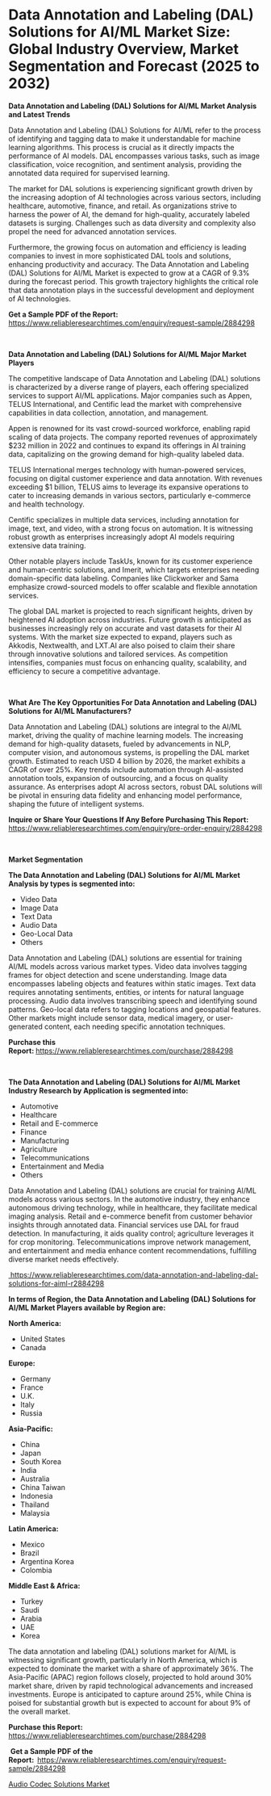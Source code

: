 <p><h1>Data Annotation and Labeling (DAL) Solutions for AI/ML Market Size: Global Industry Overview, Market Segmentation and Forecast (2025 to 2032)</h1></p><p><strong>Data Annotation and Labeling (DAL) Solutions for AI/ML Market Analysis and Latest Trends</strong></p>
<p><p>Data Annotation and Labeling (DAL) Solutions for AI/ML refer to the process of identifying and tagging data to make it understandable for machine learning algorithms. This process is crucial as it directly impacts the performance of AI models. DAL encompasses various tasks, such as image classification, voice recognition, and sentiment analysis, providing the annotated data required for supervised learning.</p><p>The market for DAL solutions is experiencing significant growth driven by the increasing adoption of AI technologies across various sectors, including healthcare, automotive, finance, and retail. As organizations strive to harness the power of AI, the demand for high-quality, accurately labeled datasets is surging. Challenges such as data diversity and complexity also propel the need for advanced annotation services.</p><p>Furthermore, the growing focus on automation and efficiency is leading companies to invest in more sophisticated DAL tools and solutions, enhancing productivity and accuracy. The Data Annotation and Labeling (DAL) Solutions for AI/ML Market is expected to grow at a CAGR of 9.3% during the forecast period. This growth trajectory highlights the critical role that data annotation plays in the successful development and deployment of AI technologies.</p></p>
<p><strong>Get a Sample PDF of the Report:&nbsp;</strong> <a href="https://www.reliableresearchtimes.com/enquiry/request-sample/2884298?utm_campaign=2792&utm_medium=2&utm_source=Github&utm_content=ia&utm_term=13032025&utm_id=data-annotation-and-labeling-dal-solutions-for-aiml">https://www.reliableresearchtimes.com/enquiry/request-sample/2884298</a></p>
<p>&nbsp;</p>
<p><strong>Data Annotation and Labeling (DAL) Solutions for AI/ML Major Market Players</strong></p>
<p><p>The competitive landscape of Data Annotation and Labeling (DAL) solutions is characterized by a diverse range of players, each offering specialized services to support AI/ML applications. Major companies such as Appen, TELUS International, and Centific lead the market with comprehensive capabilities in data collection, annotation, and management.</p><p>Appen is renowned for its vast crowd-sourced workforce, enabling rapid scaling of data projects. The company reported revenues of approximately $232 million in 2022 and continues to expand its offerings in AI training data, capitalizing on the growing demand for high-quality labeled data.</p><p>TELUS International merges technology with human-powered services, focusing on digital customer experience and data annotation. With revenues exceeding $1 billion, TELUS aims to leverage its expansive operations to cater to increasing demands in various sectors, particularly e-commerce and health technology.</p><p>Centific specializes in multiple data services, including annotation for image, text, and video, with a strong focus on automation. It is witnessing robust growth as enterprises increasingly adopt AI models requiring extensive data training. </p><p>Other notable players include TaskUs, known for its customer experience and human-centric solutions, and Imerit, which targets enterprises needing domain-specific data labeling. Companies like Clickworker and Sama emphasize crowd-sourced models to offer scalable and flexible annotation services.</p><p>The global DAL market is projected to reach significant heights, driven by heightened AI adoption across industries. Future growth is anticipated as businesses increasingly rely on accurate and vast datasets for their AI systems. With the market size expected to expand, players such as Akkodis, Nextwealth, and LXT.AI are also poised to claim their share through innovative solutions and tailored services. As competition intensifies, companies must focus on enhancing quality, scalability, and efficiency to secure a competitive advantage.</p></p>
<p>&nbsp;</p>
<p><strong>What Are The Key Opportunities For Data Annotation and Labeling (DAL) Solutions for AI/ML Manufacturers?</strong></p>
<p><p>Data Annotation and Labeling (DAL) solutions are integral to the AI/ML market, driving the quality of machine learning models. The increasing demand for high-quality datasets, fueled by advancements in NLP, computer vision, and autonomous systems, is propelling the DAL market growth. Estimated to reach USD 4 billion by 2026, the market exhibits a CAGR of over 25%. Key trends include automation through AI-assisted annotation tools, expansion of outsourcing, and a focus on quality assurance. As enterprises adopt AI across sectors, robust DAL solutions will be pivotal in ensuring data fidelity and enhancing model performance, shaping the future of intelligent systems.</p></p>
<p><strong>Inquire or Share Your Questions If Any Before Purchasing This Report:</strong> <a href="https://www.reliableresearchtimes.com/enquiry/pre-order-enquiry/2884298?utm_campaign=2792&utm_medium=2&utm_source=Github&utm_content=ia&utm_term=13032025&utm_id=data-annotation-and-labeling-dal-solutions-for-aiml">https://www.reliableresearchtimes.com/enquiry/pre-order-enquiry/2884298</a></p>
<p>&nbsp;</p>
<p><strong>Market Segmentation</strong></p>
<p><strong>The Data Annotation and Labeling (DAL) Solutions for AI/ML Market Analysis by types is segmented into:</strong></p>
<p><ul><li>Video Data</li><li>Image Data</li><li>Text Data</li><li>Audio Data</li><li>Geo-Local Data</li><li>Others</li></ul></p>
<p><p>Data Annotation and Labeling (DAL) solutions are essential for training AI/ML models across various market types. Video data involves tagging frames for object detection and scene understanding. Image data encompasses labeling objects and features within static images. Text data requires annotating sentiments, entities, or intents for natural language processing. Audio data involves transcribing speech and identifying sound patterns. Geo-local data refers to tagging locations and geospatial features. Other markets might include sensor data, medical imagery, or user-generated content, each needing specific annotation techniques.</p></p>
<p><strong>Purchase this Report:&nbsp;</strong><a href="https://www.reliableresearchtimes.com/purchase/2884298?utm_campaign=2792&utm_medium=2&utm_source=Github&utm_content=ia&utm_term=13032025&utm_id=data-annotation-and-labeling-dal-solutions-for-aiml">https://www.reliableresearchtimes.com/purchase/2884298</a></p>
<p>&nbsp;</p>
<p><strong>The Data Annotation and Labeling (DAL) Solutions for AI/ML Market Industry Research by Application is segmented into:</strong></p>
<p><ul><li>Automotive</li><li>Healthcare</li><li>Retail and E-commerce</li><li>Finance</li><li>Manufacturing</li><li>Agriculture</li><li>Telecommunications</li><li>Entertainment and Media</li><li>Others</li></ul></p>
<p><p>Data Annotation and Labeling (DAL) solutions are crucial for training AI/ML models across various sectors. In the automotive industry, they enhance autonomous driving technology, while in healthcare, they facilitate medical imaging analysis. Retail and e-commerce benefit from customer behavior insights through annotated data. Financial services use DAL for fraud detection. In manufacturing, it aids quality control; agriculture leverages it for crop monitoring. Telecommunications improve network management, and entertainment and media enhance content recommendations, fulfilling diverse market needs effectively.</p></p>
<p><a href="https://www.reliableresearchtimes.com/data-annotation-and-labeling-dal-solutions-for-aiml-r2884298?utm_campaign=2792&utm_medium=2&utm_source=Github&utm_content=ia&utm_term=13032025&utm_id=data-annotation-and-labeling-dal-solutions-for-aiml">&nbsp;https://www.reliableresearchtimes.com/data-annotation-and-labeling-dal-solutions-for-aiml-r2884298</a></p>
<p><strong>In terms of Region, the Data Annotation and Labeling (DAL) Solutions for AI/ML Market Players available by Region are:</strong></p>
<p>
    <p> <strong> North America: </strong>
        <ul>
            <li>United States</li>
            <li>Canada</li>
        </ul>
        </p> 
    <p> <strong> Europe: </strong>
        <ul>
            <li>Germany</li>
            <li>France</li>
            <li>U.K.</li>
            <li>Italy</li>
            <li>Russia</li>
        </ul>
        </p> 
    <p> <strong> Asia-Pacific: </strong>
        <ul>
            <li>China</li>
            <li>Japan</li>
            <li>South Korea</li>
            <li>India</li>
            <li>Australia</li>
            <li>China Taiwan</li>
            <li>Indonesia</li>
            <li>Thailand</li>
            <li>Malaysia</li>
        </ul>
        </p> 
    <p> <strong> Latin America: </strong>
        <ul>
            <li>Mexico</li>
            <li>Brazil</li>
            <li>Argentina Korea</li>
            <li>Colombia</li>
        </ul>
        </p> 
    <p> <strong> Middle East & Africa: </strong>
        <ul>
            <li>Turkey</li>
            <li>Saudi</li>
            <li>Arabia</li>
            <li>UAE</li>
            <li>Korea</li>
        </ul>
    </p>
    </p>
<p><p>The data annotation and labeling (DAL) solutions market for AI/ML is witnessing significant growth, particularly in North America, which is expected to dominate the market with a share of approximately 36%. The Asia-Pacific (APAC) region follows closely, projected to hold around 30% market share, driven by rapid technological advancements and increased investments. Europe is anticipated to capture around 25%, while China is poised for substantial growth but is expected to account for about 9% of the overall market.</p></p>
<p><strong>Purchase this Report: </strong><a href="https://www.reliableresearchtimes.com/purchase/2884298?utm_campaign=2792&utm_medium=2&utm_source=Github&utm_content=ia&utm_term=13032025&utm_id=data-annotation-and-labeling-dal-solutions-for-aiml">https://www.reliableresearchtimes.com/purchase/2884298</a></p>
<p>&nbsp;<strong>Get a Sample PDF of the Report:&nbsp;&nbsp;</strong><a href="https://www.reliableresearchtimes.com/enquiry/request-sample/2884298?utm_campaign=2792&utm_medium=2&utm_source=Github&utm_content=ia&utm_term=13032025&utm_id=data-annotation-and-labeling-dal-solutions-for-aiml">https://www.reliableresearchtimes.com/enquiry/request-sample/2884298</a></p>
<p><strong></strong></p>
<p><p><a href="https://github.com/organophelia8282/Market-Research-Report-List-1/blob/main/audio-codec-solutions-market.md?utm_campaign=2792&utm_medium=2&utm_source=Github&utm_content=ia&utm_term=13032025&utm_id=data-annotation-and-labeling-dal-solutions-for-aiml">Audio Codec Solutions Market</a></p></p>